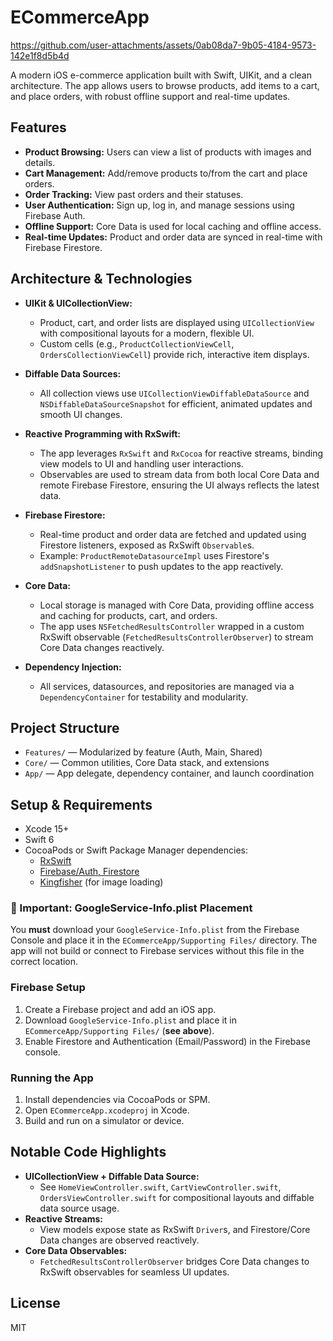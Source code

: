 # ECommerceApp

https://github.com/user-attachments/assets/0ab08da7-9b05-4184-9573-142e1f8d5b4d

A modern iOS e-commerce application built with Swift, UIKit, and a clean architecture. The app allows users to browse products, add items to a cart, and place orders, with robust offline support and real-time updates.

## Features

- **Product Browsing:** Users can view a list of products with images and details.
- **Cart Management:** Add/remove products to/from the cart and place orders.
- **Order Tracking:** View past orders and their statuses.
- **User Authentication:** Sign up, log in, and manage sessions using Firebase Auth.
- **Offline Support:** Core Data is used for local caching and offline access.
- **Real-time Updates:** Product and order data are synced in real-time with Firebase Firestore.

## Architecture & Technologies

- **UIKit & UICollectionView:**
  - Product, cart, and order lists are displayed using `UICollectionView` with compositional layouts for a modern, flexible UI.
  - Custom cells (e.g., `ProductCollectionViewCell`, `OrdersCollectionViewCell`) provide rich, interactive item displays.

- **Diffable Data Sources:**
  - All collection views use `UICollectionViewDiffableDataSource` and `NSDiffableDataSourceSnapshot` for efficient, animated updates and smooth UI changes.

- **Reactive Programming with RxSwift:**
  - The app leverages `RxSwift` and `RxCocoa` for reactive streams, binding view models to UI and handling user interactions.
  - Observables are used to stream data from both local Core Data and remote Firebase Firestore, ensuring the UI always reflects the latest data.

- **Firebase Firestore:**
  - Real-time product and order data are fetched and updated using Firestore listeners, exposed as RxSwift `Observable`s.
  - Example: `ProductRemoteDatasourceImpl` uses Firestore's `addSnapshotListener` to push updates to the app reactively.

- **Core Data:**
  - Local storage is managed with Core Data, providing offline access and caching for products, cart, and orders.
  - The app uses `NSFetchedResultsController` wrapped in a custom RxSwift observable (`FetchedResultsControllerObserver`) to stream Core Data changes reactively.

- **Dependency Injection:**
  - All services, datasources, and repositories are managed via a `DependencyContainer` for testability and modularity.

## Project Structure

- `Features/` — Modularized by feature (Auth, Main, Shared)
- `Core/` — Common utilities, Core Data stack, and extensions
- `App/` — App delegate, dependency container, and launch coordination

## Setup & Requirements

- Xcode 15+
- Swift 6
- CocoaPods or Swift Package Manager dependencies:
  - [RxSwift](https://github.com/ReactiveX/RxSwift)
  - [Firebase/Auth, Firestore](https://firebase.google.com/docs/ios/setup)
  - [Kingfisher](https://github.com/onevcat/Kingfisher) (for image loading)

### 🚨 Important: GoogleService-Info.plist Placement

You **must** download your `GoogleService-Info.plist` from the Firebase Console and place it in the `ECommerceApp/Supporting Files/` directory. The app will not build or connect to Firebase services without this file in the correct location.

### Firebase Setup
1. Create a Firebase project and add an iOS app.
2. Download `GoogleService-Info.plist` and place it in `ECommerceApp/Supporting Files/` (**see above**).
3. Enable Firestore and Authentication (Email/Password) in the Firebase console.

### Running the App
1. Install dependencies via CocoaPods or SPM.
2. Open `ECommerceApp.xcodeproj` in Xcode.
3. Build and run on a simulator or device.

## Notable Code Highlights

- **UICollectionView + Diffable Data Source:**
  - See `HomeViewController.swift`, `CartViewController.swift`, `OrdersViewController.swift` for compositional layouts and diffable data source usage.
- **Reactive Streams:**
  - View models expose state as RxSwift `Driver`s, and Firestore/Core Data changes are observed reactively.
- **Core Data Observables:**
  - `FetchedResultsControllerObserver` bridges Core Data changes to RxSwift observables for seamless UI updates.

## License

MIT 
